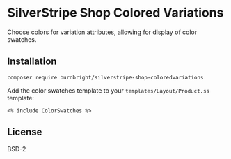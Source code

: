 # SilverStripe Shop Colored Variations

Choose colors for variation attributes, allowing for display of color swatches.

## Installation

```
composer require burnbright/silverstripe-shop-coloredvariations
```

Add the color swatches template to your `templates/Layout/Product.ss` template:

```
<% include ColorSwatches %>
```

## License

BSD-2